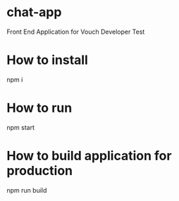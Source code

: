 # chat-app
Front End Application for Vouch Developer Test

# How to install
npm i

# How to run
npm start

# How to build application for production
npm run build